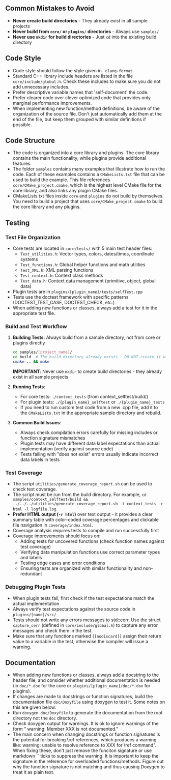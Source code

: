 ## Common Mistakes to Avoid
- **Never create build directories** - They already exist in all sample projects
- **Never build from `core/` or `plugins/` directories** - Always use `samples/`
- **Never use `mkdir` for build directories** - Just `cd` into the existing build directory

## Code Style
- Code style should follow the style given in `.clang-format`.
- Standard C++ library include headers are listed in the file `core/include/global.h`. Check these includes to make sure you do not add unnecessary includes.
- Prefer descriptive variable names that 'self-document' the code.
- Prefer clearer code over clever optimized code that provides only marginal performance improvements.
- When implementing new function/method definitions, be aware of the organization of the source file. Don't just automatically add them at the end of the file, but keep them grouped with similar definitions if possible.

## Code Structure
- The code is organized into a core library and plugins. The core library contains the main functionality, while plugins provide additional features.
- The folder `samples` contains many examples that illustrate how to run the code. Each of these examples contains a `CMakeLists.txt` file that can be used to build the example. This file references `core/CMake_project.cmake`, which is the highest level CMake file for the core library, and also links any plugin CMake files.
- CMakeLists.txt files inside `core` and `plugins` do not build by themselves. You need to build a project that uses `core/CMake_project.cmake` to build the core library and any plugins.

## Testing

### Test File Organization
- Core tests are located in `core/tests/` with 5 main test header files:
    - `Test_utilities.h`: Vector types, colors, dates/times, coordinate systems
    - `Test_functions.h`: Global helper functions and math utilities
    - `Test_XML.h`: XML parsing functions
    - `Test_context.h`: Context class methods
    - `Test_data.h`: Context data management (primitive, object, global data)
- Plugin tests are in `plugins/[plugin_name]/tests/selfTest.cpp`
- Tests use the doctest framework with specific patterns (DOCTEST_TEST_CASE, DOCTEST_CHECK, etc.)
- When adding new functions or classes, always add a test for it in the appropriate test file.

### Build and Test Workflow
1. **Building Tests**: Always build from a sample directory, not from core or plugins directly
   ```bash
   cd samples/[project_name]/
   cd build  # The build directory already exists - DO NOT create it with mkdir
   cmake .. && make
   ```
   **IMPORTANT**: Never use `mkdir` to create build directories - they already exist in all sample projects
   
2. **Running Tests**: 
   - For core tests: `./context_tests` (from context_selftest/build/)
   - For plugin tests: `./{plugin_name}_selftest` or `./{plugin_name}_tests`
   - If you need to run custom test code from a new .cpp file, add it to the `CMakeLists.txt` in the appropriate sample directory and rebuild.

3. **Common Build Issues**:
   - Always check compilation errors carefully for missing includes or function signature mismatches
   - Plugin tests may have different data label expectations than actual implementation (verify against source code)
   - Tests failing with "does not exist" errors usually indicate incorrect data labels in tests

### Test Coverage
- The script `utilities/generate_coverage_report.sh` can be used to check test coverage.
- The script must be run from the build directory. For example, `cd samples/context_selftest/build && ../../../utilities/generate_coverage_report.sh -t context_tests -r html -l logfile.log`.
- **Prefer HTML output (`-r html`)** over text output - it provides a clear summary table with color-coded coverage percentages and clickable file navigation in `coverage/index.html`.
- Coverage analysis requires tests to compile and run successfully first
- Coverage improvements should focus on:
    - Adding tests for uncovered functions (check function names against test coverage)
    - Verifying data manipulation functions use correct parameter types and labels
    - Testing edge cases and error conditions
    - Ensuring tests are organized with similar functionality and non-redundant

### Debugging Plugin Tests
- When plugin tests fail, first check if the test expectations match the actual implementation
- Always verify test expectations against the source code in `plugins/[name]/src/`
- Tests should not write any errors messages to std::cerr. Use the struct `capture_cerr` (defined in `core/include/global.h`) to capture any error messages and check them in the test.
- Make sure that any functions marked `[[nodiscard]]` assign their return value to a variable in the test, otherwise the compiler will issue a warning.
   
## Documentation
- When adding new functions or classes, always add a docstring to the header file, and consider whether additional documentation is needed (in `doc/*.dox` for the core or `plugins/[plugin_name]/doc/*.dox` for plugins).
- If changes are made to docstrings or function signatures, build the documentation file `doc/Doxyfile` using doxygen to test it. Some notes on this are given below:
- Run `doxygen doc/Doxyfile` to generate the documentation from the root directory not the `doc` directory.
- Check doxygen output for warnings. It is ok to ignore warnings of the form " warning: Member XXX is not documented." 
- The main concern when changing docstrings or function signatures is the potential for breaking \ref references, which produces a warning like:  warning: unable to resolve reference to XXX for \ref command".
    When fixing these, don't just remove the funciton signature or use markdown `` ticks to suppress the warning. It is important to keep the signature in the reference for overloaded functions/methods. Figure out why the function signature is not matching and thus causing Doxygen to treat it as plain text.